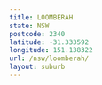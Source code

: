 ```yaml
---
title: LOOMBERAH
state: NSW
postcode: 2340
latitude: -31.333592
longitude: 151.138322
url: /nsw/loomberah/
layout: suburb
---
```

